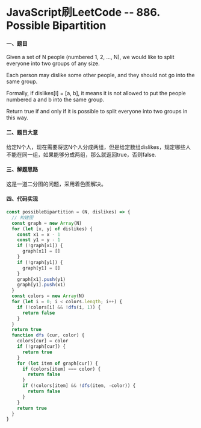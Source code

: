 # JavaScript刷LeetCode -- 886. Possible Bipartition

#### 一、题目

  Given a set of N people (numbered 1, 2, ..., N), we would like to split everyone into two groups of any size.

  Each person may dislike some other people, and they should not go into the same group. 

  Formally, if dislikes[i] = [a, b], it means it is not allowed to put the people numbered a and b into the same group.

  Return true if and only if it is possible to split everyone into two groups in this way.

#### 二、题目大意

  给定N个人，现在需要将这N个人分成两组，但是给定数组dislikes，规定哪些人不能在同一组，如果能够分成两组，那么就返回true，否则false.

#### 三、解题思路

  这是一道二分图的问题，采用着色图解决。

#### 四、代码实现

```JavaScript
const possibleBipartition = (N, dislikes) => {
  // 构建图
  const graph = new Array(N)
  for (let [x, y] of dislikes) {
    const x1 = x - 1
    const y1 = y - 1
    if (!graph[x1]) {
      graph[x1] = []
    }
    if (!graph[y1]) {
      graph[y1] = []
    }
    graph[x1].push(y1)
    graph[y1].push(x1)
  }
  const colors = new Array(N)
  for (let i = 0; i < colors.length; i++) {
    if (!colors[i] && !dfs(i, 1)) {
      return false
    }
  }
  return true
  function dfs (cur, color) {
    colors[cur] = color
    if (!graph[cur]) {
      return true
    }
    for (let item of graph[cur]) {
      if (colors[item] === color) {
        return false
      }
      if (!colors[item] && !dfs(item, -color)) {
        return false
      }
    }
    return true
  }
}
```